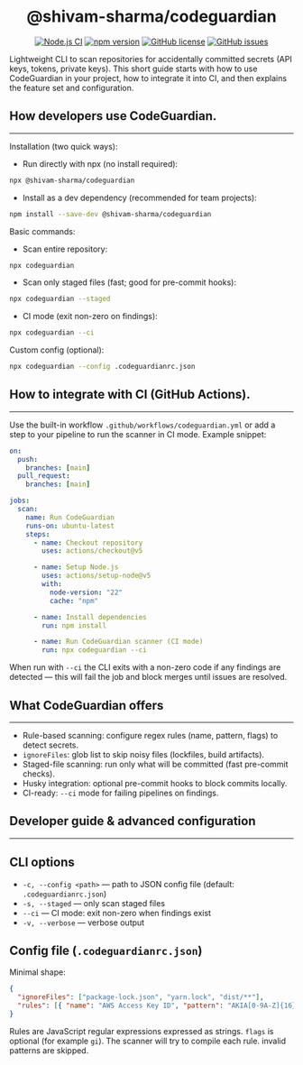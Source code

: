 <div align="center">

 <span>
    <h1>@shivam-sharma/codeguardian</h1>
</span>

<a href="https://github.com/shivarm/code-guardian/actions/workflows/codeguardian.yml/badge.svg"><img alt="Node.js CI" src="https://github.com/shivarm/code-guardian/actions/workflows/codeguardian.yml/badge.svg"></a>
<a href="https://www.npmjs.com/package/@shivam-sharma/codeguardian"><img alt="npm version" src="https://img.shields.io/npm/v/@shivam-sharma/codeguardian"></a>
<a href="./LICENSE"><img alt="GitHub license" src="https://img.shields.io/github/license/shivarm/code-guardian"></a>
<a href="https://github.com/shivarm/code-guardian/issues"><img alt="GitHub issues" src="https://img.shields.io/github/issues/shivarm/code-guardian"></a>

</div>

 

Lightweight CLI to scan repositories for accidentally committed secrets (API keys, tokens, private keys). This short guide starts with how to use CodeGuardian in your project, how to integrate it into CI, and then explains the feature set and configuration.

## How developers use CodeGuardian.

---

Installation (two quick ways):

- Run directly with npx (no install required):

```bash
npx @shivam-sharma/codeguardian
```

- Install as a dev dependency (recommended for team projects):

```bash
npm install --save-dev @shivam-sharma/codeguardian
```

Basic commands:

- Scan entire repository:

```bash
npx codeguardian
```

- Scan only staged files (fast; good for pre-commit hooks):

```bash
npx codeguardian --staged
```

- CI mode (exit non-zero on findings):

```bash
npx codeguardian --ci
```

Custom config (optional):

```bash
npx codeguardian --config .codeguardianrc.json
```

## How to integrate with CI (GitHub Actions).

---

Use the built-in workflow `.github/workflows/codeguardian.yml` or add a step to your pipeline to run the scanner in CI mode. Example snippet:

```yaml
on:
  push:
    branches: [main]
  pull_request:
    branches: [main]

jobs:
  scan:
    name: Run CodeGuardian
    runs-on: ubuntu-latest
    steps:
      - name: Checkout repository
        uses: actions/checkout@v5

      - name: Setup Node.js
        uses: actions/setup-node@v5
        with:
          node-version: "22"
          cache: "npm"

      - name: Install dependencies
        run: npm install

      - name: Run CodeGuardian scanner (CI mode)
        run: npx codeguardian --ci
```

When run with `--ci` the CLI exits with a non-zero code if any findings are detected — this will fail the job and block merges until issues are resolved.

## What CodeGuardian offers

---

- Rule-based scanning: configure regex rules (name, pattern, flags) to detect secrets.
- `ignoreFiles`: glob list to skip noisy files (lockfiles, build artifacts).
- Staged-file scanning: run only what will be committed (fast pre-commit checks).
- Husky integration: optional pre-commit hooks to block commits locally.
- CI-ready: `--ci` mode for failing pipelines on findings.

## Developer guide & advanced configuration

---

## CLI options

- `-c, --config <path>` — path to JSON config file (default: `.codeguardianrc.json`)
- `-s, --staged` — only scan staged files
- `--ci` — CI mode: exit non-zero when findings exist
- `-v, --verbose` — verbose output

## Config file (`.codeguardianrc.json`)

Minimal shape:

```json
{
  "ignoreFiles": ["package-lock.json", "yarn.lock", "dist/**"],
  "rules": [{ "name": "AWS Access Key ID", "pattern": "AKIA[0-9A-Z]{16}", "flags": "g" }]
}
```

Rules are JavaScript regular expressions expressed as strings. `flags` is optional (for example `gi`). The scanner will try to compile each rule. invalid patterns are skipped.
